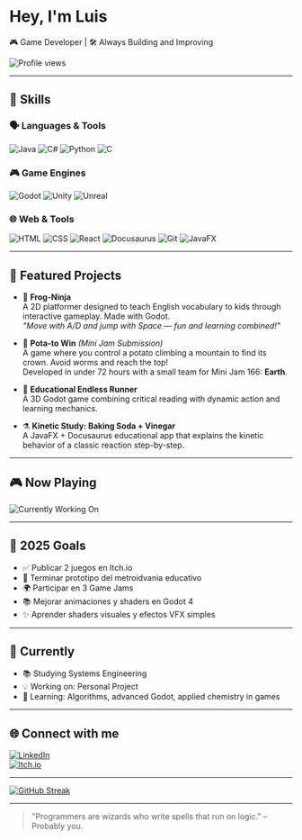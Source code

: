 # Hey, I'm Luis

🎮 Game Developer | 🛠️ Always Building and Improving

![Profile views](https://komarev.com/ghpvc/?username=SenkuT&color=blue&style=flat-square)

---

## 🧰 Skills

### 🗣️ Languages & Tools

![Java](https://img.shields.io/badge/Java-ED8B00?style=for-the-badge&logo=openjdk&logoColor=white)
![C#](https://img.shields.io/badge/C%23-239120?style=for-the-badge&logo=c-sharp&logoColor=white)
![Python](https://img.shields.io/badge/Python-3776AB?style=for-the-badge&logo=python&logoColor=white)
![C](https://img.shields.io/badge/C-00599C?style=for-the-badge&logo=c&logoColor=white)

### 🎮 Game Engines

![Godot](https://img.shields.io/badge/Godot-483CFA?style=for-the-badge&logo=godot-engine&logoColor=white)
![Unity](https://img.shields.io/badge/Unity-000000?style=for-the-badge&logo=unity&logoColor=white)
![Unreal](https://img.shields.io/badge/Unreal-0E1128?style=for-the-badge&logo=unrealengine&logoColor=white)

### 🌐 Web & Tools

![HTML](https://img.shields.io/badge/HTML-E34F26?style=for-the-badge&logo=html5&logoColor=white)
![CSS](https://img.shields.io/badge/CSS-1572B6?style=for-the-badge&logo=css3&logoColor=white)
![React](https://img.shields.io/badge/React-20232A?style=for-the-badge&logo=react&logoColor=61DAFB)
![Docusaurus](https://img.shields.io/badge/Docusaurus-2B2E4A?style=for-the-badge&logo=docusaurus&logoColor=white)
![Git](https://img.shields.io/badge/Git-F05032?style=for-the-badge&logo=git&logoColor=white)
![JavaFX](https://img.shields.io/badge/JavaFX-FF6F00?style=for-the-badge&logo=java&logoColor=white)

---

## 🚀 Featured Projects

- 🐸 **Frog-Ninja**  
  A 2D platformer designed to teach English vocabulary to kids through interactive gameplay. Made with Godot.  
  _"Move with A/D and jump with Space — fun and learning combined!"_

- 🥔 **Pota-to Win** *(Mini Jam Submission)*  
  A game where you control a potato climbing a mountain to find its crown. Avoid worms and reach the top!  
  Developed in under 72 hours with a small team for Mini Jam 166: **Earth**.

- 🐉 **Educational Endless Runner**  
  A 3D Godot game combining critical reading with dynamic action and learning mechanics.

- ⚗️ **Kinetic Study: Baking Soda + Vinegar**  
  A JavaFX + Docusaurus educational app that explains the kinetic behavior of a classic reaction step-by-step.

---

## 🎮 Now Playing

![Currently Working On](https://img.shields.io/badge/Working_on-Endless_Runner_+_Quiz_%F0%9F%90%89-00bfff?style=for-the-badge)

---

## 🎯 2025 Goals

- ✅ Publicar 2 juegos en Itch.io  
- 🚧 Terminar prototipo del metroidvania educativo  
- 🌍 Participar en 3 Game Jams  
- 📚 Mejorar animaciones y shaders en Godot 4  
- ✨ Aprender shaders visuales y efectos VFX simples

---

## 📘 Currently

- 📚 Studying Systems Engineering  
- 💡 Working on: Personal Project  
- 🧠 Learning: Algorithms, advanced Godot, applied chemistry in games  

---

## 🌐 Connect with me

[![LinkedIn](https://img.shields.io/badge/LinkedIn-blue?logo=linkedin)](https://www.linkedin.com/in/luis-gabriel-cely-ni%C3%B1o-056642365/)  
[![Itch.io](https://img.shields.io/badge/Itch.io-red?logo=itch-dot-io)](https://linkpenguin.itch.io/)

---

[![GitHub Streak](https://streak-stats.demolab.com?user=SenkuT)](https://git.io/streak-stats)

---

> "Programmers are wizards who write spells that run on logic." – Probably you.
